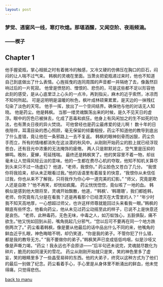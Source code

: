 ```yaml
---
layout: post
---
```


### 梦觉、透窗风一线，寒灯吹熄。那堪酒醒，又闻空阶、夜雨频滴。
### ——楔子


## Chapter 1

他手握瓷瓶，掌心相抵之时有着微冷的触感，又冷又硬的仿佛压在胸口的巨石，闷闷的让人喘不过气来。
韩枫的灵魂在里面。当萧炎把瓷瓶递过来时，他也不知道自己到底做出了什么表情。心旌摇曳的连同周围的声音都一并隔绝了去，像轰然巨响过后的一片死寂。
他曾是愤怒的、憎恨的、悲伤的，可是这些都不足以形容他此刻的感受，是从心底里泛上心头的一点冷，再到指尖，麻木的近乎索然，冰凉而不知何所起。
可是这明明是温暖的秋色，枫叶成林硕果累累，是天边的一抹残红勾染了淡色的天穹。
他手一挥，放出了一个空间结界。确保他与他的对话无人知晓。
他是药尘。他是韩枫。
当那一缕灵魂飘荡出来的时候，是久不见天日的虚浮。眼中的厉色已被抹去，化成了恶毒和疯狂。他身上有风闲加之的生不如死的功法，也有萧炎日夜的异火焚烧。
可他曾经也是药尘最疼爱的徒儿啊！
数十年的日夜陪伴，耳濡目染的悉心照顾，毫无保留的倾囊相授，药尘不知道他的教导到底出了什么差错，竟让他在一条邪路上一去不复返。
韩枫的眼神刻骨而凶狠，药尘负手而立，所有的情绪都消失在这淡漠的秋风中。从刚刚开始药尘的脸上就已经浮现苍白，还有目光中浓重的无法掩饰的疲倦。
两人只是默默对立，空气里是压抑的蝉鸣。晚秋，夏蝉，苟延残喘。
最终还是韩枫笑了。他的笑容里不着一物，却丝毫未让人觉得风轻云淡的意味。他的一生都在费尽心机的夺取，他知不知机关算尽到头来只不过一场虚幻？
他道，“老师，我恨你。”
药尘脸色又苍白了几分。
“我恨你将我拾来，却从未正眼看过我。”他的话语里有着报复的快意，“我恨你从未信任过我，你也从来不了解我，只将我作为你心中一道完美的幻影。”
“师父，究竟是欺人还是自欺？”他不再笑，却恍如疯魔。
药尘恍恍惚惚，竟似咳了一地的血。
韩枫似是感到他大限将至，灵魂开始飘散，他道，“‘韩枫’、‘韩珊珊’，我们都姓韩，老师，你究竟有几分是在看我？还是再看那个已经湮灭在大雪里的人？”
“年少时我不知天高地厚，一心想超过师父，也许这样师尊就能回过头来看我一眼。”韩枫的眼底有些怀念，他看向药尘，他从未见过药尘动摇至此的样子，已说不上是快意还是哀伤。
“老师，此种毒药，无色无味，中毒之人，如万蚁蚀心，五脏俱裂，痛不欲生。”他又恍如回到从前，嘴角挑起几分邪气，“您以后可不要再在同一个地方跌倒两次了。”
药尘看着韩枫，像是要从他最后的话中品出什么不同的来，他嘴角的鲜血近乎扎眼，神色晦暗不明，却仍笑道，“你是我的弟子。不管你犯了什么错，都是我的教导无方。”
“我不要做你的弟子。”韩枫笑声已变成低低呜咽，似是沙哑又像是声嘶力竭，“药尘！我永远也不会原谅——”后半句还未说完，灵魂就尽数化为碎片，脆亮的如同漫天的雪花。
药尘从刚刚开始就只是笑，笑的神色里多了虚妄，笑的眼睛里多了一些晶莹易碎的东西。他的大弟子，终究以这种方式为了他们的最后一别做了纪念。药尘看着手心，手心里是从身体里不断涌出的鲜血，他未觉得痛，只觉得悲伤。


[back to manu](./post1.html)
